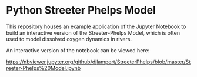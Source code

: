 # Python Streeter Phelps Model
This repository houses an example application of the Jupyter Notebook to build an interactive version of the Streeter-Phelps Model, which is often used to model dissolved oxygen dynamics in rivers.

An interactive version of the notebook can be viewed here:

https://nbviewer.jupyter.org/github/djlampert/StreeterPhelps/blob/master/Streeter-Phelps%20Model.ipynb
